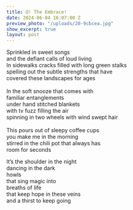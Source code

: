 ```yaml
---
title: O! The Embrace!
date: 2024-06-04 16:07:00 Z
preview_photo: "/uploads/20-9cbcea.jpg"
show_excerpt: true
layout: post
---
```


Sprinkled in sweet songs <br>
and the defiant calls of loud living <br>
In sidewalks cracks filled with long green stalks <br>
spelling out the subtle strengths that have <br>
covered these landscapes for ages <br>
<br>
In the soft snooze that comes with <br>
familiar entanglements <br>
under hand stitched blankets <br>
with tv fuzz filling the air <br>
spinning in two wheels with wind swept hair <br>
<br>
This pours out of sleepy coffee cups <br>
you make me in the morning <br>
stirred in the chili pot that always has <br>
room for seconds <br>

It’s the shoulder in the night <br>
dancing in the dark <br>
howls <br>
that sing magic into <br>
breaths of life <br>
that keep hope in these veins <br>
and a thirst to keep going <br>